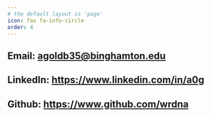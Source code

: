 ```yaml
---
# the default layout is 'page'
icon: fas fa-info-circle
order: 4
---
```


## Email: <a href="mailto:agoldb35@binghamton.edu">agoldb35@binghamton.edu</a>
## LinkedIn: <a href="https://www.linkedin.com/in/a0g">https://www.linkedin.com/in/a0g</a>
## Github: <a href="https://www.github.com/wrdna">https://www.github.com/wrdna</a>
